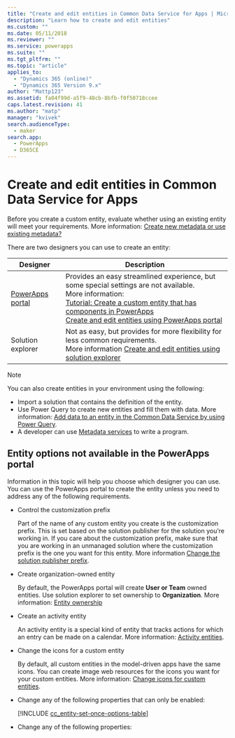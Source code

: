 ```yaml
---
title: "Create and edit entities in Common Data Service for Apps | MicrosoftDocs"
description: "Learn how to create and edit entities"
ms.custom: ""
ms.date: 05/11/2018
ms.reviewer: ""
ms.service: powerapps
ms.suite: ""
ms.tgt_pltfrm: ""
ms.topic: "article"
applies_to: 
  - "Dynamics 365 (online)"
  - "Dynamics 365 Version 9.x"
author: "Mattp123"
ms.assetid: fa04f99d-a5f9-48cb-8bfb-f0f50718ccee
caps.latest.revision: 41
ms.author: "matp"
manager: "kvivek"
search.audienceType: 
  - maker
search.app: 
  - PowerApps
  - D365CE
---
```

# Create and edit entities in Common Data Service for Apps

Before you create a custom entity, evaluate whether using an existing entity will meet your requirements. More information: [Create new metadata or use existing metadata?](create-edit-metadata.md#create-new-metadata-or-use-existing-metadata)

There are two designers you can use to create an entity:

|Designer| Description|
|--|--|
|[PowerApps portal](https://web.powerapps.com/?utm_source=padocs&utm_medium=linkinadoc&utm_campaign=referralsfromdoc)|Provides an easy streamlined experience, but some special settings are not available.<br />More information: <br />[Tutorial: Create a custom entity that has components in PowerApps](/powerapps/maker/common-data-service/create-custom-entity)<br />[Create and edit entities using PowerApps portal](create-edit-entities-portal.md)|
|Solution explorer|Not as easy, but provides for more flexibility for less common requirements. <br />More information [Create and edit entities using solution explorer](create-edit-entities-solution-explorer.md)|

> [!NOTE]
> You can also create entities in your environment using the following:
> - Import a solution that contains the definition of the entity.
> - Use Power Query to create new entities and fill them with data. More information: [Add data to an entity in the Common Data Service by using Power Query](/powerapps/maker/common-data-service/data-platform-cds-newentity-pq).
> - A developer can use [Metadata services](/powerapps/developer/common-data-service/use-web-services#metadata-services) to write a program.


## Entity options not available in the PowerApps portal

Information in this topic will help you choose which designer you can use. You can use the PowerApps portal to create the entity unless you need to address any of the following requirements.

- Control the customization prefix

  Part of the name of any custom entity you create is the customization prefix. This is set based on the solution publisher for the solution you’re working in. If you care about the customization prefix, make sure that you are working in an unmanaged solution where the customization prefix is the one you want for this entity. More information [Change the solution publisher prefix](change-solution-publisher-prefix.md).

- Create organization-owned entity

  By default, the PowerApps portal will create **User or Team** owned entities. Use solution explorer to set ownership to **Organization**. More information: [Entity ownership](types-of-entities.md#entity-ownership)

- Create an activity entity

  An activity entity is a special kind of entity that tracks actions for which an entry can be made on a calendar. More information: [Activity entities](types-of-entities.md#activity-entities).

- Change the icons for a custom entity

  By default, all custom entities in the model-driven apps have the same icons. You can create image web resources for the icons you want for your custom entities. More information:  [Change icons for custom entities](../model-driven-apps/change-custom-entity-icons.md). 

- Change any of the following properties that can only be enabled:

  [!INCLUDE [cc_entity-set-once-options-table](../../includes/cc_entity-set-once-options-table.md)]

- Change any of the following properties:

  <!-- Based on ../../includes/cc_entity-changeable-options-table.md 
Removed these:

  /|**Description**/|Provide a meaningful description of the purpose of the entity./|

  /|**Primary Image**/|System entities that support images will already have an **Image** field. You can choose whether to display data in this field as the image for the record by setting this field to **[None]** or **Default Image**.<br /><br /> For custom entities you must first create an image field. Each entity can have only one image field. After you create one, you can change this setting to set the primary image. More information: [Image fields](../maker/common-data-service/types-of-fields.md#image-fields) /|-->

  |Option   |Description  |
  |---------|---------|
  |**Access Teams**|Create team templates for this entity. |
  |**Allow quick create**|After you have created and published a **Quick Create Form** for this entity, people will have the option to create a new record using the **Create** button in the navigation pane. More information: [Create and design forms](../model-driven-apps/create-design-forms.md)<br /><br /> When this is enabled for a custom activity entity, the custom activity will be visible in the group of activity entities when people use the **Create** button in the navigation pane. However, because activities don’t support quick create forms, the main form will be used when the custom entity icon is clicked.|
  |**Areas that display this entity**|In the web application choose one of the available sitemap areas to display this entity. This does not apply to model-driven apps.|
  |**Auditing**|When auditing is enabled for your organization, this allows for changes to entity records to be captured over time. When you enable auditing for an entity, auditing is also enabled on all its fields. You can select or clear fields that you want to enable auditing on.|
  |**Change Tracking**|Enables data synchronization in a performant way by detecting what data has changed since the data was initially extracted or last synchronized.  |
  |**Color**|Set a color to be used for the entity in model-driven apps.|
  |**Document management**|After other tasks have been performed to enable document management for your organization, enabling this feature allows for this entity to participate in integration with SharePoint. |
  |**Duplicate Detection**|If duplicate detection is enabled for your organization, enabling this allows you to create duplicate detection rules for this entity.|
  |**Enable for mobile**|Make this entity available to the Dynamics 365 for phones and tablets apps. You also have the option to make this entity **Read-only in mobile**.<br /><br /> If the forms for an entity require an extension not supported in Dynamics 365 for phones and tablets apps use this setting to ensure that mobile app users can’t edit the data for these entities.|
  |**Enable for phone express**|Make this entity available to the Dynamics 365 for phones app.|
  |**Mail merge**|People can use this entity with mail merge.|
  |**Offline capability for Dynamics 365 for Outlook**|Whether data in this entity will be available while the Dynamics 365 for Outlook application is not connected to the network.|
  |**Reading pane in Dynamics 365 for Outlook**|Whether the entity will be visible in the reading pane for the Dynamics 365 for Outlook app.|
  |**Use custom Help**|When enabled, set a Help URL to control what page users will see when they click the help button in the application. Use this to provide guidance specific to your company processes for the entity.|


### See also

[Create and edit entities using solution explorer](create-edit-entities-solution-explorer.md)<br />
[Tutorial: Create a custom entity that has components in PowerApps](/powerapps/maker/common-data-service/create-custom-entity)<br />
[Edit an entity](edit-entities.md)<br />
[Developer Documentation: Create a custom entity](/dynamics365/customer-engagement/developer/org-service/create-custom-entity)
